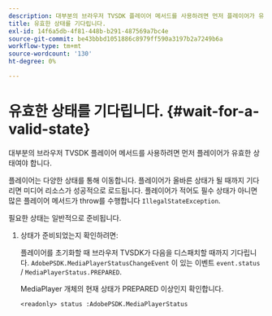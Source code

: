 ```yaml
---
description: 대부분의 브라우저 TVSDK 플레이어 메서드를 사용하려면 먼저 플레이어가 유효한 상태여야 합니다.
title: 유효한 상태를 기다립니다.
exl-id: 14f6a5db-4f81-448b-b291-487569a7bc4e
source-git-commit: be43bbbd1051886c8979ff590a3197b2a7249b6a
workflow-type: tm+mt
source-wordcount: '130'
ht-degree: 0%

---
```


# 유효한 상태를 기다립니다. {#wait-for-a-valid-state}

대부분의 브라우저 TVSDK 플레이어 메서드를 사용하려면 먼저 플레이어가 유효한 상태여야 합니다.

플레이어는 다양한 상태를 통해 이동합니다. 플레이어가 올바른 상태가 될 때까지 기다리면 미디어 리소스가 성공적으로 로드됩니다. 플레이어가 적어도 필수 상태가 아니면 많은 플레이어 메서드가 throw를 수행합니다 `IllegalStateException`.

필요한 상태는 일반적으로 준비됩니다.

1. 상태가 준비되었는지 확인하려면:

   플레이어를 초기화할 때 브라우저 TVSDK가 다음을 디스패치할 때까지 기다립니다. `AdobePSDK.MediaPlayerStatusChangeEvent` 이 있는 이벤트 `event.status` / `MediaPlayerStatus.PREPARED`.

   MediaPlayer 개체의 현재 상태가 PREPARED 이상인지 확인합니다.

   ```
   <readonly> status :AdobePSDK.MediaPlayerStatus
   ```
